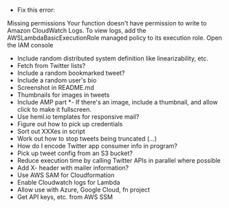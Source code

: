  * Fix this error:

Missing permissions
Your function doesn't have permission to write to Amazon CloudWatch Logs. To view logs, add the AWSLambdaBasicExecutionRole managed policy to its execution role. Open the IAM console

 * Include random distributed system definition like linearizability, etc.
 * Fetch from Twitter lists?
 * Include a random bookmarked tweet?
 * Include a random user's bio
 * Screenshot in README.md
 * Thumbnails for images in tweets
 * Include AMP part
 *- If there's an image, include a thumbnail, and allow click to make it fullscreen.
 * Use heml.io templates for responsive mail?
 * Figure out how to pick up credentials
 * Sort out XXXes in script
 * Work out how to stop tweets being truncated (...)
 * How do I encode Twitter app consumer info in program?
 * Pick up tweet config from an S3 bucket?
 * Reduce execution time by calling Twitter APIs in parallel where possible
 * Add X- header with mailer information?
 * Use AWS SAM for Cloudformation
 * Enable Cloudwatch logs for Lambda
 * Allow use with Azure, Google Cloud, fn project
 * Get API keys, etc. from AWS SSM
